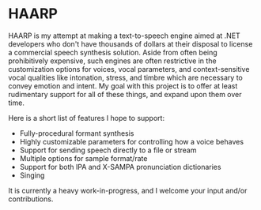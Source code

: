 # HAARP

HAARP is my attempt at making a text-to-speech engine aimed at .NET developers who don't have thousands of dollars at their disposal to license a commercial speech synthesis solution.
Aside from often being prohibitively expensive, such engines are often restrictive in the customization options for voices, vocal parameters, and context-sensitive vocal qualities like intonation, stress, and timbre which are necessary to convey emotion and intent. My goal with this project is to offer at least rudimentary support for all of these things, and expand upon them over time.

Here is a short list of features I hope to support:
* Fully-procedural formant synthesis
* Highly customizable parameters for controlling how a voice behaves
* Support for sending speech directly to a file or stream
* Multiple options for sample format/rate
* Support for both IPA and X-SAMPA pronunciation dictionaries
* Singing

It is currently a heavy work-in-progress, and I welcome your input and/or contributions.
